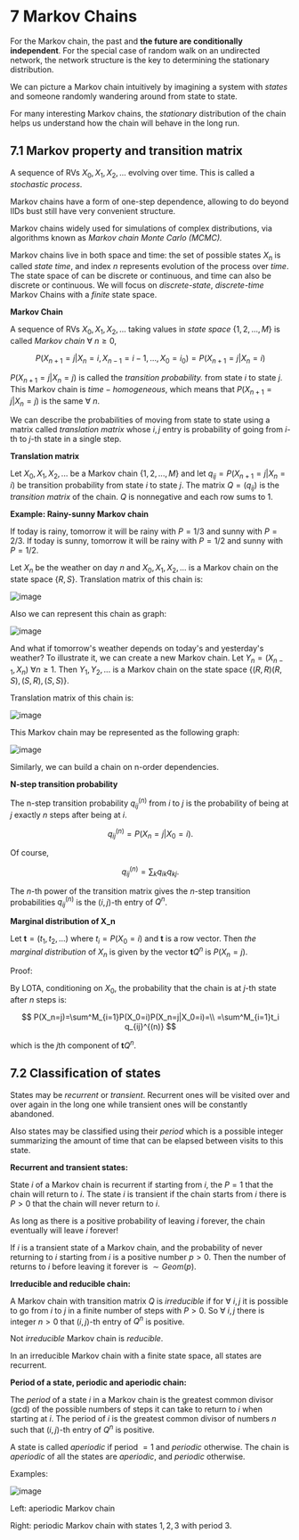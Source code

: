 # 7 Markov Chains

For the Markov chain, the past and **the future are conditionally independent**. For the special case of random walk on an undirected network, the network structure is the key to determining the stationary distribution.

We can picture a Markov chain intuitively by imagining a system with *states* and someone randomly wandering around from state to state.

 For many interesting Markov chains, the *stationary* distribution of the chain helps us understand how the chain will behave in the long run.

## 7.1 Markov property and transition matrix

A sequence of RVs $X_0, X_1, X_2, ...$ evolving over time. This is called a *stochastic process*.

Markov chains have a form of one-step dependence, allowing to do beyond IIDs bust still have very convenient structure.

Markov chains widely used for simulations of complex distributions, via algorithms known as *Markov chain Monte Carlo (MCMC).*

Markov chains live in both space and time: the set of possible states $X_n$ is called *state time*, and index $n$ represents evolution of the process over *time*. The state space of can be discrete or continuous, and time can also be discrete or continuous. We will focus on *discrete-state*, *discrete-time* Markov Chains with a *finite* state space.

**Markov Chain**

A sequence of RVs $X_0, X_1, X_2, ...$ taking values in *state space* $\{1, 2,...,M\}$ is called *Markov chain* $\forall\ n \geq 0$,

$$
P(X_{n+1}=j|X_n=i,X_{n-1}={i-1},...,X_0=i_0) = P(X_{n+1}=j|X_n=i)
$$

$P(X_{n+1}=j|X_n=j)$ is called the *transition probability.* from state $i$ to state $j$. This Markov chain is $time-homogeneous$, which means that $P(X_{n+1}=j|X_n=j)$ is the same $\forall\ n$.

 We can describe the probabilities of moving from state to state using a matrix called *translation matrix* whose $i,j$ entry is probability of going from $i$-th to $j$-th state in a single step.

**Translation matrix**

Let $X_0, X_1, X_2, ...$ be a Markov chain $\{1, 2,...,M\}$ and let $q_{ij}=P(X_{n+1}=j|X_n=i)$ be transition probability from state $i$ to state $j$. The matrix $Q=(q_{ij})$ is the *transition matrix* of the chain. $Q$ is nonnegative and each row sums to $1$.

**Example: Rainy-sunny Markov chain**

If today is rainy, tomorrow it will be rainy with $P=1/3$ and sunny with $P=2/3$. If today is sunny, tomorrow it will be rainy with $P=1/2$ and sunny with $P=1/2$.

Let $X_n$ be the weather on day $n$ and $X_0, X_1, X_2, ...$ is a Markov chain on the state space $\{R,S\}$. Translation matrix of this chain is:

![image](weather_tanslation_matrix.png)

Also we can represent this chain as graph:

![image](weather_markov_graph.png)

And what if tomorrow's weather depends on today's and yesterday's weather? To illustrate it, we can create a new Markov chain.
Let $Y_n=(X_{n-1},X_n)\ \forall n \geq 1$. Then $Y_1, Y_2, ...$ is a Markov chain on the state space $\{(R,R)(R,S),(S,R),(S,S)\}$.

Translation matrix of this chain is:

![image](big_weather_tanslation_matrix.png)

This Markov chain may be represented as the following graph:

![image](big_weather_markov_graph.png)

Similarly, we can build a chain on n-order dependencies.

**N-step transition probability**

The n-step transition probability $q^{(n)}_{ij}$ from $i$ to $j$ is the probability of being at $j$ exactly $n$ steps after being at $i$.

$$
q^{(n)}_{ij} = P(X_n=j|X_0=i).
$$

Of course,

$$
q^{(n)}_{ij} = \sum_k q_{ik}q_{kj}.
$$

The $n$-th power of the transition matrix gives the $n$-step transition probabilities $q^{(n)}_{ij}$ is the $(i,j)$-th entry of $Q^n$.

**Marginal distribution of X_n**

Let $\mathbf{t}=(t_1, t_2, ...)$ where $t_i=P(X_0=i)$ and $\mathbf{t}$ is a row vector. Then *the marginal distribution* of $X_n$ is given by the vector $\mathbf{t}Q^n$ is $P(X_n=j)$.

Proof:

By LOTA, conditioning on $X_0$, the probability that the chain is at $j$-th state after $n$ steps is:

$$
P(X_n=j)=\sum^M_{i=1}P(X_0=i)P(X_n=j|X_0=i)=\\
=\sum^M_{i=1}t_i q_{ij}^{(n)}
$$

which is the $j$th component of $\mathbf{t}Q^n$.

## 7.2 Classification of states

States may be *recurrent* or *transient*. Recurrent ones will be visited over and over again in the long one while transient ones will be constantly abandoned.

Also states may be classified using their *period* which is a possible integer summarizing the amount of time that can be elapsed between visits to this state.

**Recurrent and transient states:**

State $i$ of a Markov chain is recurrent if starting from $i$, the $P=1$ that the chain will return to $i$.
The state $i$ is transient if the chain starts from $i$ there is $P>0$ that the chain will never return to $i$.

As long as there is a positive probability of leaving $i$ forever, the chain eventually will leave $i$ forever!

If $i$ is a transient state of a Markov chain,
and the probability of never returning to $i$ starting from $i$ is a positive number $p > 0$.
Then the number of returns to $i$ before leaving it forever is $\sim Geom(p)$.

**Irreducible and reducible chain:**

A Markov chain with transition matrix $Q$ is *irreducible* if for $\forall$ $i,j$ it is possible to go from $i$ to $j$ in a finite number of steps with $P>0$. So $\forall$ $i,j$
there is integer $n>0$ that $(i,j)$-th entry of $Q^n$ is positive.

Not *irreducible* Markov chain is *reducible*.

In an irreducible Markov chain with a finite state space, all states are recurrent.

**Period of a state, periodic and aperiodic chain:**

The *period* of a state $i$ in a Markov chain is the greatest common divisor (gcd) of the possible numbers of steps it can take to return to $i$ when starting at $i$. The period of $i$ is the greatest common divisor of numbers $n$ such that $(i,j)$-th entry of $Q^n$ is positive.

A state is called *aperiodic* if period $=1$ and *periodic* otherwise. The chain is *aperiodic* of all the states are *aperiodic*, and *periodic* otherwise.

Examples:

![image](periodic_aperiodic_markov_chains.png)

Left: aperiodic Markov chain

Right: periodic Markov chain with states $1,2,3$ with period $3$.
